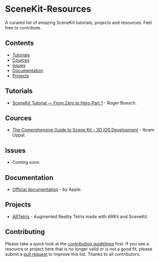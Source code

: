 # SceneKit-Resources
A curated list of amazing SceneKit tutorials, projects and resources. Feel free to contribute.

## Contents

- [Tutorials](#Tutorials)
- [Cources](#Cources)
- [Issues](#Issues)
- [Documentation](#Documentation)
- [Projects](#Projects)


## Tutorials

- [SceneKit Tutorial — From Zero to Hero Part 1](https://medium.com/@rogerboesch/scenekit-tutorial-from-zero-to-hero-part-i-c3f56063b54c)  - Roger Boesch.

## Cources

- [The Comprehensive Guide to Scene Kit - 3D iOS Development](https://www.udemy.com/course/scene-kit/) - Ibram Uppal.

## Issues

- Coming soon.

## Documentation

- [Official documentation](https://developer.apple.com/documentation/scenekit) - by Apple.

## Projects

- [ARTetris](https://github.com/exyte/ARTetris) - Augmented Reality Tetris made with ARKit and SceneKit.



## Contributing

Please take a quick look at the [contribution guidelines](https://github.com/)  first. If you see a resource or project here that is no longer valid or is not a good fit, please submit a [pull request](https://github.com/) to improve this list. Thanks to all contributors.

